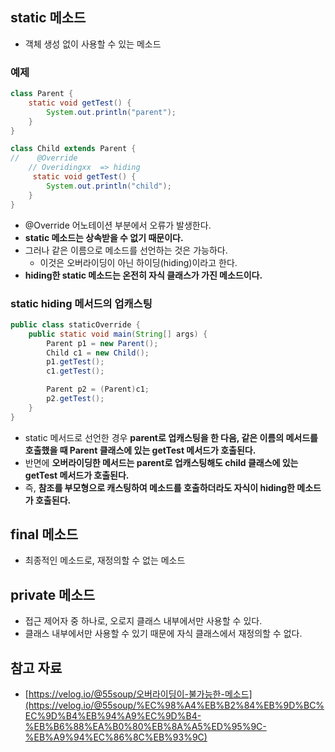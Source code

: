 ## static 메소드

- 객체 생성 없이 사용할 수 있는 메소드

### 예제

```java
class Parent {
    static void getTest() {
        System.out.println("parent");
    }
}
```

```java
class Child extends Parent {
//    @Override
    // Overidingxx  => hiding
     static void getTest() {
        System.out.println("child");
    }
}
```

- @Override 어노테이션 부분에서 오류가 발생한다.
- **static 메소드는 상속받을 수 없기 때문이다.**
- 그러나 같은 이름으로 메소드를 선언하는 것은 가능하다.
    - 이것은 오버라이딩이 아닌 하이딩(hiding)이라고 한다.
- **hiding한 static 메소드는 온전히 자식 클래스가 가진 메소드이다.**

### static hiding 메서드의 업캐스팅

```java
public class staticOverride {
    public static void main(String[] args) {
        Parent p1 = new Parent();
        Child c1 = new Child();
        p1.getTest();
        c1.getTest();

        Parent p2 = (Parent)c1;
        p2.getTest();
    }
}
```

- static 메서드로 선언한 경우 **parent로 업캐스팅을 한 다음, 같은 이름의 메서드를 호출했을 때 Parent 클래스에 있는 getTest 메서드가 호출된다.**
- 반면에 **오버라이딩한 메서드는 parent로 업캐스팅해도 child 클래스에 있는 getTest 메서드가 호출된다.**
- 즉, **참조를 부모형으로 캐스팅하여 메소드를 호출하더라도 자식이 hiding한 메소드가 호출된다.**

## final 메소드

- 최종적인 메소드로, 재정의할 수 없는 메소드

## private 메소드

- 접근 제어자 중 하나로, 오로지 클래스 내부에서만 사용할 수 있다.
- 클래스 내부에서만 사용할 수 있기 때문에 자식 클래스에서 재정의할 수 없다.

## 참고 자료

- [https://velog.io/@55soup/오버라이딩이-불가능한-메소드](https://velog.io/@55soup/%EC%98%A4%EB%B2%84%EB%9D%BC%EC%9D%B4%EB%94%A9%EC%9D%B4-%EB%B6%88%EA%B0%80%EB%8A%A5%ED%95%9C-%EB%A9%94%EC%86%8C%EB%93%9C)